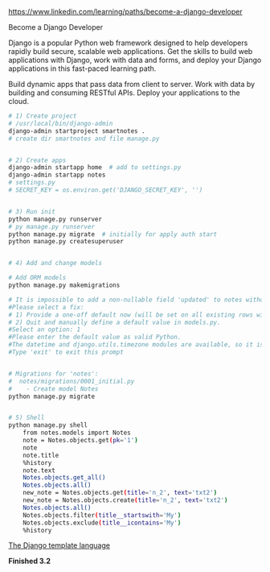 https://www.linkedin.com/learning/paths/become-a-django-developer

Become a Django Developer

Django is a popular Python web framework designed to help developers rapidly build secure, scalable web applications. Get the skills to build web applications with Django, work with data and forms, and deploy your Django applications in this fast-paced learning path.

Build dynamic apps that pass data from client to server.
Work with data by building and consuming RESTful APIs.
Deploy your applications to the cloud.

```sh
# 1) Create project
# /usr/local/bin/django-admin
django-admin startproject smartnotes .
# create dir smartnotes and file manage.py


# 2) Create apps 
django-admin startapp home  # add to settings.py
django-admin startapp notes
# settings.py
# SECRET_KEY = os.environ.get('DJANGO_SECRET_KEY', '')


# 3) Run init
python manage.py runserver
# py manage.py runserver
python manage.py migrate  # initially for apply auth start
python manage.py createsuperuser


# 4) Add and change models

# Add ORM models
python manage.py makemigrations

# It is impossible to add a non-nullable field 'updated' to notes without specifying a default. This is because the database needs something to populate existing rows.
#Please select a fix:
# 1) Provide a one-off default now (will be set on all existing rows with a null value for this column)
# 2) Quit and manually define a default value in models.py.
#Select an option: 1
#Please enter the default value as valid Python.
#The datetime and django.utils.timezone modules are available, so it is possible to provide e.g. timezone.now as a value.
#Type 'exit' to exit this prompt


# Migrations for 'notes':
#  notes/migrations/0001_initial.py
#    - Create model Notes
python manage.py migrate


# 5) Shell
python manage.py shell
    from notes.models import Notes
    note = Notes.objects.get(pk='1')
    note
    note.title
    %history
    note.text
    Notes.objects.get_all()
    Notes.objects.all()
    new_note = Notes.objects.get(title='n_2', text='txt2')
    new_note = Notes.objects.create(title='n_2', text='txt2')
    Notes.objects.all()
    Notes.objects.filter(title__startswith='My')
    Notes.objects.exclude(title__icontains='My')
    %history

```
[The Django template language](https://docs.djangoproject.com/en/4.1/ref/templates/language/)

**Finished 3.2**